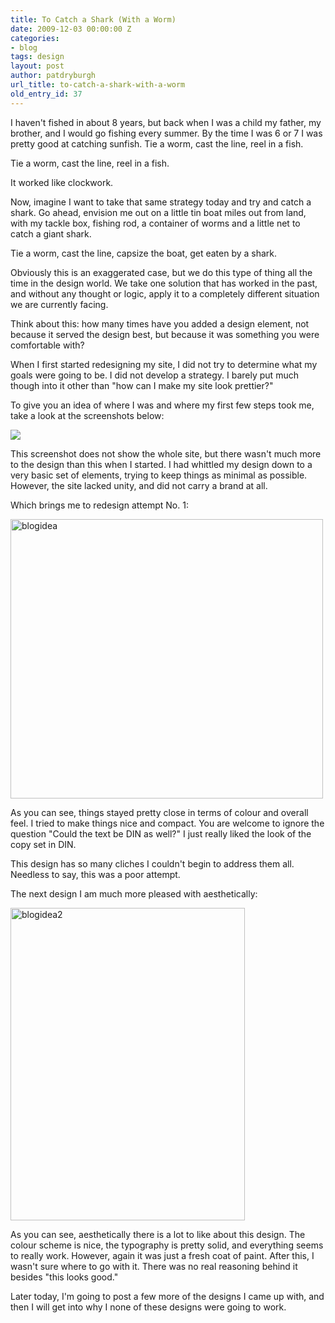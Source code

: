 ```yaml
---
title: To Catch a Shark (With a Worm)
date: 2009-12-03 00:00:00 Z
categories:
- blog
tags: design
layout: post
author: patdryburgh
url_title: to-catch-a-shark-with-a-worm
old_entry_id: 37
---
```


I haven't fished in about 8 years, but back when I was a child my father, my brother, and I would go fishing every summer. By the time I was 6 or 7 I was pretty good at catching sunfish. Tie a worm, cast the line, reel in a fish.

Tie a worm, cast the line, reel in a fish.

It worked like clockwork.

Now, imagine I want to take that same strategy today and try and catch a shark. Go ahead, envision me out on a little tin boat miles out from land, with my tackle box, fishing rod, a container of worms and a little net to catch a giant shark.

Tie a worm, cast the line, capsize the boat, get eaten by a shark.

Obviously this is an exaggerated case, but we do this type of thing all the time in the design world. We take one solution that has worked in the past, and without any thought or logic, apply it to a completely different situation we are currently facing.

Think about this: how many times have you added a design element, not because it served the design best, but because it was something you were comfortable with?

When I first started redesigning my site, I did not try to determine what my goals were going to be. I did not develop a strategy. I barely put much though into it other than "how can I make my site look prettier?"

To give you an idea of where I was and where my first few steps took me, take a look at the screenshots below:

![](http://farm3.static.flickr.com/2548/4155701408_02af60c6cf.jpg")

This screenshot does not show the whole site, but there wasn't much more to the design than this when I started. I had whittled my design down to a very basic set of elements, trying to keep things as minimal as possible. However, the site lacked unity, and did not carry a brand at all.

Which brings me to redesign attempt No. 1:

<a href="http://www.flickr.com/photos/7544495@N02/4155701854" title="View 'blogidea' on Flickr.com"><img border="0" width="500" alt="blogidea" src="http://farm3.static.flickr.com/2637/4155701854_3e64e7d890.jpg" height="447"/></a>

As you can see, things stayed pretty close in terms of colour and overall feel. I tried to make things nice and compact. You are welcome to ignore the question "Could the text be DIN as well?" I just really liked the look of the copy set in DIN.

This design has so many cliches I couldn't begin to address them all. Needless to say, this was a poor attempt.

The next design I am much more pleased with aesthetically:

<a href="http://www.flickr.com/photos/7544495@N02/4155702490" title="View 'blogidea2' on Flickr.com"><img border="0" width="375" alt="blogidea2" src="http://farm3.static.flickr.com/2530/4155702490_d7ec88e67c.jpg" height="500"/></a>

As you can see, aesthetically there is a lot to like about this design. The colour scheme is nice, the typography is pretty solid, and everything seems to really work. However, again it was just a fresh coat of paint. After this, I wasn't sure where to go with it. There was no real reasoning behind it besides "this looks good."

Later today, I'm going to post a few more of the designs I came up with, and then I will get into why I none of these designs were going to work.